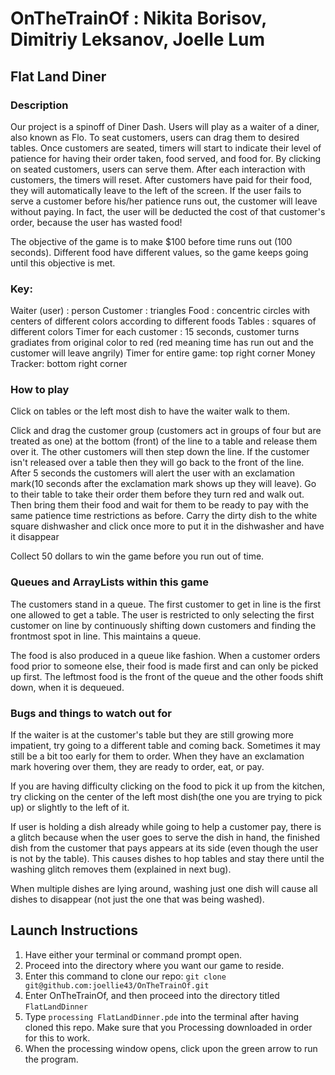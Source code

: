 # OnTheTrainOf : Nikita Borisov, Dimitriy Leksanov, Joelle Lum
## Flat Land Diner
### Description
Our project is a spinoff of Diner Dash. Users will play as a waiter of a diner, also known as Flo. To seat customers, users can drag them to desired tables. Once customers are seated, timers will start to indicate their level of patience for having their order taken, food served, and food for. By clicking on seated customers, users can serve them. After each interaction with customers, the timers will reset.  After customers have paid for their food, they will automatically leave to the left of the screen. If the user fails to serve a customer before his/her patience runs out, the customer will leave without paying. In fact, the user will be deducted the cost of that customer's order, because the user has wasted food!

The objective of the game is to make $100 before time runs out (100 seconds). Different food have different values, so the game keeps going until this objective is met.

### Key:
Waiter (user) : person
Customer : triangles
Food : concentric circles with centers of different colors according to different foods
Tables : squares of different colors
Timer for each customer : 15 seconds, customer turns gradiates from original color to red (red meaning time has run out and the customer will leave angrily)
Timer for entire game: top right corner
Money Tracker: bottom right corner

### How to play

Click on tables or the left most dish to have the waiter walk to them. 

Click and drag the customer group (customers act in groups of four but are treated as one) at the bottom (front) of the line to a table and release them over it. The other customers will then step down the line. If the customer isn't released over a table then they will go back to the front of the line. After 5 seconds the customers will alert the user with an exclamation mark(10 seconds after the exclamation mark shows up they will leave). Go to their table to take their order them before they turn red and walk out. Then bring them their food and wait for them to be ready to pay with the same patience time restrictions as before. Carry the dirty dish to the white square dishwasher and click once more to put it in the dishwasher and have it disappear

Collect 50 dollars to win the game before you run out of time.

### Queues and ArrayLists within this game

The customers stand in a queue. The first customer to get in line is the first one allowed to get a table. The user is restricted to only selecting the first customer on line by continuously shifting down customers and finding the frontmost spot in line. This maintains a queue. 

The food is also produced in a queue like fashion. When a customer orders food prior to someone else, their food is made first and can only be picked up first. The leftmost food is the front of the queue and the other foods shift down, when it is dequeued.

### Bugs and things to watch out for
If the waiter is at the customer's table but they are still growing more impatient, try going to a different table and coming back. Sometimes it may still be a bit too early for them to order. When they have an exclamation mark hovering over them, they are ready to order, eat, or pay.

If you are having difficulty clicking on the food to pick it up from the kitchen, try clicking on the center of the left most dish(the one you are trying to pick up) or slightly to the left of it.

If user is holding a dish already while going to help a customer pay, there is a glitch because when the user goes to serve
the dish in hand, the finished dish from the customer that pays appears at its side (even though the user is not by the table). This causes dishes to hop tables and stay there until the washing glitch removes them (explained in next bug).

When multiple dishes are lying around, washing just one dish will cause all dishes to disappear (not just the one that was being washed).

## Launch Instructions
1. Have either your terminal or command prompt open.
2. Proceed into the directory where you want our game to reside.
3. Enter this command to clone our repo: 
`git clone git@github.com:joellie43/OnTheTrainOf.git`
4. Enter OnTheTrainOf, and then proceed into the directory titled `FlatLandDinner`
5. Type `processing FlatLandDinner.pde` into the terminal after having cloned this repo. Make sure that you Processing downloaded in order for this to work.
6. When the processing window opens, click upon the green arrow to run the program.

